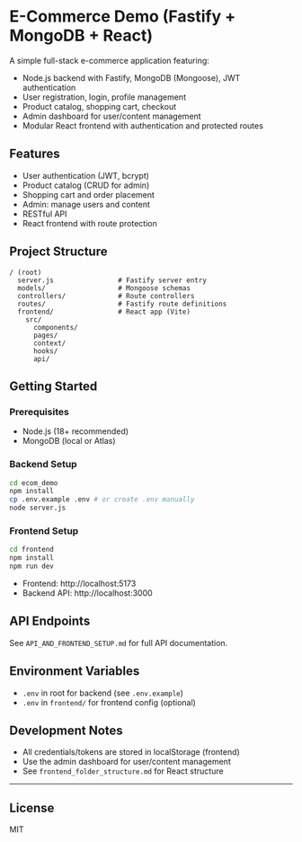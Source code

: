 # E-Commerce Demo (Fastify + MongoDB + React)

A simple full-stack e-commerce application featuring:

- Node.js backend with Fastify, MongoDB (Mongoose), JWT authentication
- User registration, login, profile management
- Product catalog, shopping cart, checkout
- Admin dashboard for user/content management
- Modular React frontend with authentication and protected routes

## Features

- User authentication (JWT, bcrypt)
- Product catalog (CRUD for admin)
- Shopping cart and order placement
- Admin: manage users and content
- RESTful API
- React frontend with route protection

## Project Structure

```tree
/ (root)
  server.js                # Fastify server entry
  models/                  # Mongoose schemas
  controllers/             # Route controllers
  routes/                  # Fastify route definitions
  frontend/                # React app (Vite)
    src/
      components/
      pages/
      context/
      hooks/
      api/
```

## Getting Started

### Prerequisites

- Node.js (18+ recommended)
- MongoDB (local or Atlas)

### Backend Setup

```sh
cd ecom_demo
npm install
cp .env.example .env # or create .env manually
node server.js
```

### Frontend Setup

```sh
cd frontend
npm install
npm run dev
```

- Frontend: http://localhost:5173
- Backend API: http://localhost:3000

## API Endpoints

See `API_AND_FRONTEND_SETUP.md` for full API documentation.

## Environment Variables

- `.env` in root for backend (see `.env.example`)
- `.env` in `frontend/` for frontend config (optional)

## Development Notes

- All credentials/tokens are stored in localStorage (frontend)
- Use the admin dashboard for user/content management
- See `frontend_folder_structure.md` for React structure

---

## License

MIT
